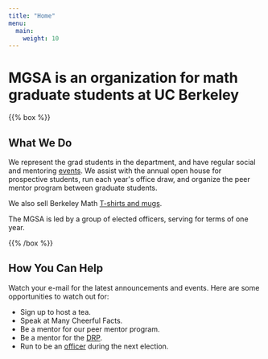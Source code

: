 ```yaml
---
title: "Home"
menu:
  main:
    weight: 10
---
```



# MGSA is an organization for math graduate students at UC Berkeley

{{% box %}}

## What We Do

We represent the grad students in the department, and have regular social and mentoring [events](events). 
We assist with the annual open house for prospective students, 
run each year's office draw, 
and organize the peer mentor program between graduate students.

We also sell Berkeley Math [T-shirts and mugs](gear).

The MGSA is led by a group of elected officers, serving for terms of one year.

{{% /box %}}

## How You Can Help

Watch your e-mail for the latest announcements and events. 
Here are some opportunities to watch out for:

- Sign up to host a tea. <!-- [host a tea](https://docs.google.com/spreadsheets/d/1rwnrCG8s5cAbavXcE3AwVKRd3XuXQvb8h0qYGbQ6ZRQ/edit#gid=0) -->
- Speak at Many Cheerful Facts.
- Be a mentor for our peer mentor program.
- Be a mentor for the [DRP](https://math.berkeley.edu/wp/drp).
- Run to be an [officer](officers) during the next election.
